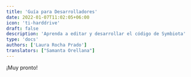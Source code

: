 ```yaml
---
title: 'Guía para Desarrolladores'
date: 2022-01-07T11:02:05+06:00
icon: 'ti-harddrive'
draft: false
description: 'Aprenda a editar y desarrollar el código de Symbiota'
type: 'docs'
authors: ['Laura Rocha Prado']
translators: ["Samanta Orellana"]
---
```


¡Muy pronto!
